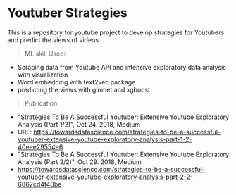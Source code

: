 # Youtuber Strategies 

This is a repository for youtube project to develop strategies for Youtubers and predict the views of videos 

> ML skill Used: 
  - Scraping data from Youtube API and intensive exploratory data analysis with visualization
  - Word embedding with text2vec package 
  - predicting the views with glmnet and  xgboost
 
> Publication:  
 - "Strategies To Be A Successful Youtuber: Extensive Youtube Exploratory Analysis (Part 1/2)", Oct 24. 2018, Medium 
 - URL: https://towardsdatascience.com/strategies-to-be-a-successful-youtuber-extensive-youtube-exploratory-analysis-part-1-2-40eee29554e6
 - "Strategies To Be A Successful Youtuber: Extensive Youtube Exploratory Analysis (Part 2/2)", Oct 29. 2018, Medium
 - https://towardsdatascience.com/strategies-to-be-a-successful-youtuber-extensive-youtube-exploratory-analysis-part-2-2-6862cd4f40be
        
